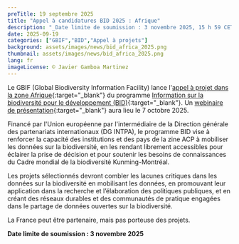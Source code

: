 ```yaml
---
preTitle: 19 septembre 2025
title: "Appel à candidatures BID 2025 : Afrique"
description: "_Date limite de soumission : 3 novembre 2025, 15 h 59 CET (UTC+1)_"
date: 2025-09-19
categories: ["GBIF","BID","Appel à projets"]
background: assets/images/news/bid_africa_2025.png
thumbnail: assets/images/news/bid_africa_2025.png
lang: fr
imageLicense: © Javier Gamboa Martinez
---
```

Le GBIF (Global Biodiversity Information Facility) lance l'[appel à projet dans la zone Afrique](https://www.gbif.org/fr/news/6r10aNQtkCTx78IdizV1gw/appel-a-candidatures-bid-2025-afrique){:target="_blank"} du programme [Information sur la biodiversité pour le développement (BID)](https://www.gbif.org/fr/bid){:target="_blank"}. Un [webinaire de présentation](https://www.gbif.org/fr/event/1a6J5ETKQPmyUBNB9mTvQS/open-question-and-answer-session-for-bid-2025-africa){:target="_blank"} aura lieu le 7 octobre 2025.

Financé par l'Union européenne par l'intermédiaire de la Direction générale des partenariats internationaux (DG INTPA), le programme BID vise à renforcer la capacité des institutions et des pays de la zine ACP à mobiliser les données sur la biodiversité, en les rendant librement accessibles pour éclairer la prise de décision et pour soutenir les besoins de connaissances du Cadre mondial de la biodiversité Kunming-Montréal.


Les projets sélectionnés devront combler les lacunes critiques dans les données sur la biodiversité en mobilisant les données, en promouvant leur application dans la recherche et l’élaboration des politiques publiques, et en créant des réseaux durables et des communautés de pratique engagées dans le partage de données ouvertes sur la biodiversité.


La France peut être partenaire, mais pas porteuse des projets.


**Date limite de soumission : 3 novembre 2025**

